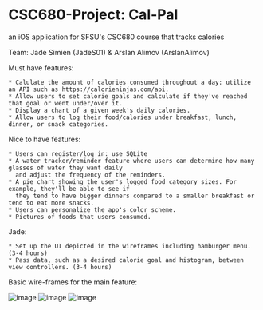 # CSC680-Project: Cal-Pal
an iOS application for SFSU's CSC680 course that tracks calories

Team: Jade Simien (JadeS01) & Arslan Alimov (ArslanAlimov)

Must have features:
```
* Calulate the amount of calories consumed throughout a day: utilize an API such as https://calorieninjas.com/api.
* Allow users to set calorie goals and calculate if they've reached that goal or went under/over it.
* Display a chart of a given week's daily calories.
* Allow users to log their food/calories under breakfast, lunch, dinner, or snack categories.
```

Nice to have features:
```
* Users can register/log in: use SQLite
* A water tracker/reminder feature where users can determine how many glasses of water they want daily
  and adjust the frequency of the reminders.
* A pie chart showing the user's logged food category sizes. For example, they'll be able to see if
  they tend to have bigger dinners compared to a smaller breakfast or tend to eat more snacks.
* Users can personalize the app's color scheme.
* Pictures of foods that users consumed.
```

Jade:
```
* Set up the UI depicted in the wireframes including hamburger menu. (3-4 hours)
* Pass data, such as a desired calorie goal and histogram, between view controllers. (3-4 hours)
```

Basic wire-frames for the main feature:

![image](https://user-images.githubusercontent.com/78764175/159135030-9b685cbc-f0d6-46b9-a73a-63847583e600.png)
![image](https://user-images.githubusercontent.com/78764175/159135037-b7e7426c-7384-46c2-bc35-8803bf9d9c81.png)
![image](https://user-images.githubusercontent.com/78764175/159135048-4e4dc497-082f-42f1-9690-b4ddc0d6f7fd.png)


